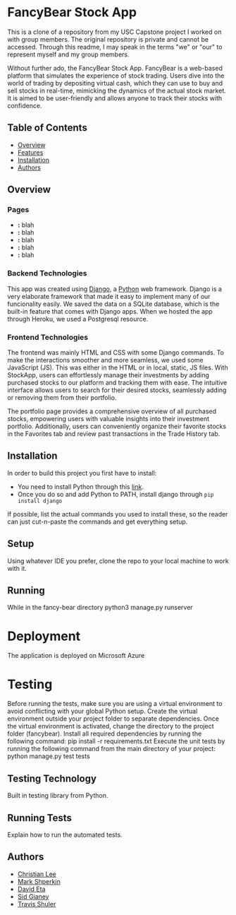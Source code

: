 # FancyBear Stock App
This is a clone of a repository from my USC Capstone project I worked on with group members. The original repository is private and cannot be accessed. Through this readme, I may speak in the terms "we" or "our" to represent myself and my group members.

Without further ado, the FancyBear Stock App. FancyBear is a web-based platform that simulates the experience of stock trading. Users dive into the world of trading by depositing virtual cash, which they can use to buy and sell stocks in real-time, mimicking the dynamics of the actual stock market. It is aimed to be user-friendly and allows anyone to track their stocks with confidence.

## Table of Contents

- [Overview](#overview)
- [Features](#features)
- [Installation](#installation)
- [Authors](#authors)

## Overview

### Pages
- **:** blah
- **:** blah
- **:** blah
- **:** blah
- **:** blah


### Backend Technologies
This app was created using [Django](https://www.djangoproject.com/), a [Python](https://www.python.org/) web framework. Django is a very elaborate framework that made it easy to implement many of our funcionality easily. We saved the data on a SQLite database, which is the built-in feature that comes with Django apps. When we hosted the app through [](https://www.heroku.com)Heroku, we used a Postgresql resource.

### Frontend Technologies
The frontend was mainly HTML and CSS with some Django commands. To make the interactions smoother and more seamless, we used some JavaScript (JS). This was either in the HTML or in local, static, JS files.
With StockApp, users can effortlessly manage their investments by adding purchased stocks to our platform and tracking them with ease. The intuitive interface allows users to search for their desired stocks, seamlessly adding or removing them from their portfolio. 

The portfolio page provides a comprehensive overview of all purchased stocks, empowering users with valuable insights into their investment portfolio. Additionally, users can conveniently organize their favorite stocks in the Favorites tab and review past transactions in the Trade History tab. 


## Installation

In order to build this project you first have to install:

- You need to install Python through this [link](https://www.python.org/downloads/).
- Once you do so and add Python to PATH, install django through ```pip install django```

If possible, list the actual commands you used to install these, so the reader
can just cut-n-paste the commands and get everything setup.

## Setup

Using whatever IDE you prefer, clone the repo to your local machine to work with it.

## Running

While in the fancy-bear directory
python3 manage.py runserver

# Deployment

The application is deployed on Microsoft Azure

# Testing

Before running the tests, make sure you are using a virtual environment to avoid conflicting with your global Python setup. Create the virtual environment outside your project folder to separate dependencies. 
Once the virtual environment is activated, change the directory to the project folder (fancybear).
Install all required dependencies by running the following command: pip install -r requirements.txt
Execute the unit tests by running the following command from the main directory of your project: python manage.py test tests

## Testing Technology

Built in testing library from Python.

## Running Tests

Explain how to run the automated tests.

## Authors
- [Christian Lee](https://github.com/christian1049)
- [Mark Shperkin](https://github.com/markshperkin)
- [David Eta](https://github.com/david-eta)
- [Sid Gianey](https://github.com/SidGianey)
- [Travis Shuler](https://github.com/Travisandre)
